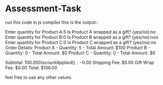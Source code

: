 # Assessment-Task
run this code in js compiler
this is the output::

Enter quantity for Product A:5
Is Product A wrapped as a gift? (yes/no):no
Enter quantity for Product B:0
Is Product B wrapped as a gift? (yes/no):noo
Enter quantity for Product C:0
Is Product C wrapped as a gift? (yes/no):no
Order Details:
Product A - Quantity: 5 - Total Amount: $100
Product B - Quantity: 0 - Total Amount: $0
Product C - Quantity: 0 - Total Amount: $0

Subtotal: $100.00
Discount Applied (): -$0.00
Shipping Fee: $5.00
Gift Wrap Fee: $0.00
Total: $106.00

feel free to use any other values.
